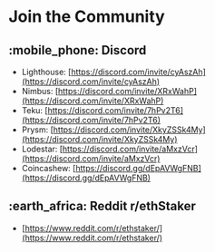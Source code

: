 # Join the Community

## :mobile\_phone: Discord

* Lighthouse: [https://discord.com/invite/cyAszAh](https://discord.com/invite/cyAszAh)
* Nimbus: [https://discord.com/invite/XRxWahP](https://discord.com/invite/XRxWahP)
* Teku: [https://discord.com/invite/7hPv2T6](https://discord.com/invite/7hPv2T6)
* Prysm: [https://discord.com/invite/XkyZSSk4My](https://discord.com/invite/XkyZSSk4My)
* Lodestar: [https://discord.com/invite/aMxzVcr](https://discord.com/invite/aMxzVcr)
* Coincashew: [https://discord.gg/dEpAVWgFNB](https://discord.gg/dEpAVWgFNB)

## :earth\_africa: Reddit r/ethStaker

* [https://www.reddit.com/r/ethstaker/](https://www.reddit.com/r/ethstaker/)
